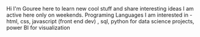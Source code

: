 Hi I'm Gouree
here to learn new cool stuff and share interesting ideas
I am active here only on weekends. 
Programing Languages I am interested in - html, css, javascript (front end dev) , sql, python for data science projects, power BI for visualization
